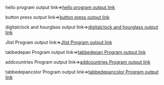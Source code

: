 hello program output link=>[hello program output link](https://github.com/poojaK853/JavaPrograms/blob/main/Swing%20programs/p4_a.png)

button press output link=>[button press output link](https://github.com/poojaK853/JavaPrograms/blob/main/Swing%20programs/p4_b.png)

digitalclock and hourglass output link=>[digitalclock and hourglass output link](https://github.com/poojaK853/JavaPrograms/blob/main/p4_c.jpg)

Jlist Program output link=>[Jlist Program output link](https://github.com/poojaK853/JavaPrograms/blob/main/p5_a.png)

tabbedepan Program output link=>[tabbedepan Program output link](https://github.com/poojaK853/JavaPrograms/blob/main/p5_b.png)

addcountries Program output link=>[addcountries Program output link](https://github.com/poojaK853/JavaPrograms/blob/main/p5_c.png)

tabbedepancolor Program output link=>[tabbedepancolor Program output link](https://github.com/poojaK853/JavaPrograms/blob/main/p5_d.png)
